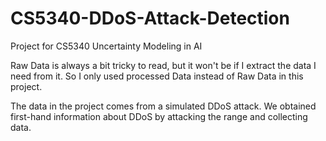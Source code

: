 # CS5340-DDoS-Attack-Detection
Project for CS5340 Uncertainty Modeling in AI

Raw Data is always a bit tricky to read, but it won't be if I extract the data I need from it. So I only used processed Data instead of Raw Data in this project.

The data in the project comes from a simulated DDoS attack. We obtained first-hand information about DDoS by attacking the range and collecting data.
